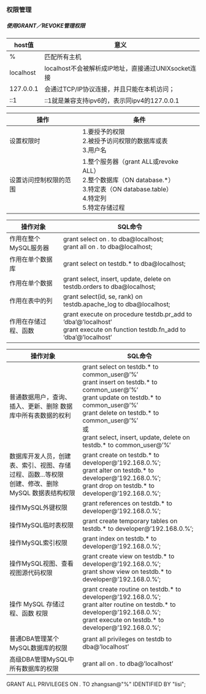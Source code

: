 ### 权限管理
##### 使用GRANT／REVOKE管理权限

host值|意义
-----|----------
%|匹配所有主机
localhost|localhost不会被解析成IP地址，直接通过UNIXsocket连接
127.0.0.1|会通过TCP/IP协议连接，并且只能在本机访问；
::1|::1就是兼容支持ipv6的，表示同ipv4的127.0.0.1

操作|条件
-----|----------
设置权限时|1.要授予的权限<br>2.被授予访问权限的数据库或表<br>3.用户名
设置访问控制权限的范围|1.整个服务器（grant ALL或revoke ALL）<br>2.整个数据库（ON database.\*）<br>3.特定表（ON database.table）<br>4.特定列<br>5.特定存储过程

操作对象|SQL命令
-----|----------
作用在整个MySQL服务器|grant select on *.* to dba@localhost; <br>grant all on *.* to dba@localhost;
作用在单个数据库|grant select on testdb.* to dba@localhost;<br>
作用在单个数据|grant select, insert, update, delete on testdb.orders to dba@localhost;
作用在表中的列|grant select(id, se, rank) on testdb.apache_log to dba@localhost;
作用在存储过程、函数|grant execute on procedure testdb.pr_add to ’dba’@’localhost’<br>grant execute on function testdb.fn_add to ’dba’@’localhost’


操作对象|SQL命令
-----|----------
普通数据用户，查询、插入、更新、删除 数据库中所有表数据的权利|grant select on testdb.* to common_user@’%’<br>grant insert on testdb.* to common_user@’%’<br>grant update on testdb.* to common_user@’%’<br>grant delete on testdb.* to common_user@’%’<br>或<br>grant select, insert, update, delete on testdb.* to common_user@’%’
数据库开发人员，创建表、索引、视图、存储过程、函数...等权限<br>创建、修改、删除 MySQL 数据表结构权限|grant create on testdb.* to developer@’192.168.0.%’;<br>grant alter on testdb.* to developer@’192.168.0.%’;<br>grant drop on testdb.* to developer@’192.168.0.%’;
操作MySQL外键权限|grant references on testdb.* to developer@’192.168.0.%’;
操作MySQL临时表权限|grant create temporary tables on testdb.* to developer@’192.168.0.%’;
操作MySQL索引权限|grant index on testdb.* to developer@’192.168.0.%’;
操作MySQL视图、查看视图源代码权限|grant create view on testdb.* to developer@’192.168.0.%’;<br>grant show view on testdb.* to developer@’192.168.0.%’;
操作 MySQL 存储过程、函数 权限|grant create routine on testdb.* to developer@’192.168.0.%’;<br>grant alter routine on testdb.* to developer@’192.168.0.%’;<br>grant execute on testdb.* to developer@’192.168.0.%’;
普通DBA管理某个MySQL数据库的权限|grant all privileges on testdb to dba@’localhost’
高级DBA管理MySQL中所有数据库的权限|grant all on *.* to dba@’localhost’


GRANT ALL PRIVILEGES ON *.* TO zhangsan@"%" IDENTIFIED BY "lisi"; 